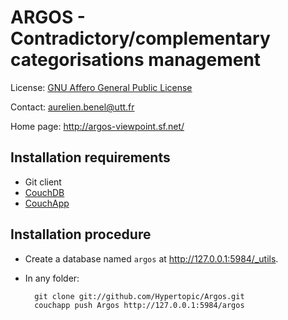ARGOS - Contradictory/complementary categorisations management
==============================================================

License: [GNU Affero General Public License](http://www.gnu.org/licenses/agpl.html)

Contact: <aurelien.benel@utt.fr>

Home page: <http://argos-viewpoint.sf.net/>

Installation requirements
-------------------------

* Git client
* [CouchDB](http://couchdb.apache.org/)
* [CouchApp](https://github.com/jchris/couchapp) 

Installation procedure
----------------------

* Create a database named ``argos`` at <http://127.0.0.1:5984/_utils>.

* In any folder:

        git clone git://github.com/Hypertopic/Argos.git
        couchapp push Argos http://127.0.0.1:5984/argos
